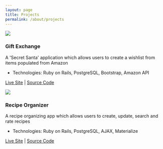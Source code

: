 ```yaml
---
layout: page
title: Projects
permalink: /about/projects
---
```

<div class="projects">
  <div class="images-right">
    <img src="{{ "/assets/img/giftswap.jpg" | prepend: site.baseurl }}"/>
  </div>
  <div class="contents">
    <h3>Gift Exchange</h3>
    <p>A 'Secret Santa' application which allows users to create a wishlist from items populated from Amazon</p>
    <ul>
      <li>Technologies: Ruby on Rails, PostgreSQL, Bootstrap, Amazon API</li>
    </ul>
    <p><a href="https://giftswapdbc.herokuapp.com/users/sign_in">Live Site</a> | <a href="https://github.com/davidtskaggs/gift-swap">Source Code</a></p>
  </div>

  <div class="images-right">
    <img src="{{ "/assets/recipebox.png" | prepend: site.baseurl }}"/>
  </div>
  <div class="contents">
    <h3>Recipe Organizer</h3>
    <p>A recipe organizing app which allows users to create, update, search and rate recipes</p>
    <ul>
      <li>Technologies: Ruby on Rails, PostgreSQL, AJAX, Materialize</li>
    </ul>
    <p><a href="recipe-manager-dbc.herokuapp.com">Live Site</a> | <a href="https://github.com/clr2107/Recipe-Organizer">Source Code</a></p>
  </div>
</div>